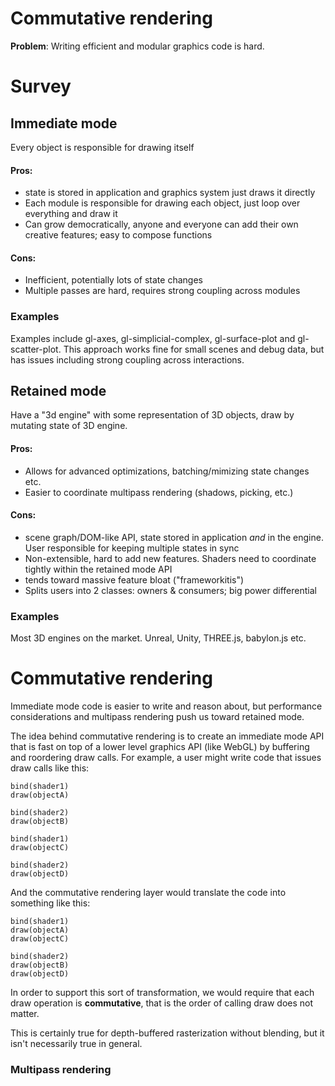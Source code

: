 Commutative rendering
=====================

**Problem**:  Writing efficient and modular graphics code is hard.

# Survey

## Immediate mode

Every object is responsible for drawing itself

#### Pros:

* state is stored in application and graphics system just draws it directly
* Each module is responsible for drawing each object, just loop over everything and draw it
* Can grow democratically, anyone and everyone can add their own creative features; easy to compose functions

#### Cons:

* Inefficient, potentially lots of state changes
* Multiple passes are hard, requires strong coupling across modules

### Examples

Examples include gl-axes, gl-simplicial-complex, gl-surface-plot and gl-scatter-plot.  This approach works fine for small scenes and debug data, but has issues including strong coupling across interactions.

## Retained mode

Have a "3d engine" with some representation of 3D objects, draw by mutating state of 3D engine.

#### Pros:

* Allows for advanced optimizations, batching/mimizing state changes etc.
* Easier to coordinate multipass rendering (shadows, picking, etc.)

#### Cons:

* scene graph/DOM-like API, state stored in application *and* in the engine.  User responsible for keeping multiple states in sync
* Non-extensible, hard to add new features.  Shaders need to coordinate tightly within the retained mode API
* tends toward massive feature bloat ("frameworkitis")
* Splits users into 2 classes: owners & consumers; big power differential

### Examples

Most 3D engines on the market.  Unreal, Unity, THREE.js, babylon.js etc.

# Commutative rendering

Immediate mode code is easier to write and reason about, but performance considerations and multipass rendering push us toward retained mode.

The idea behind commutative rendering is to create an immediate mode API that is fast on top of a lower level graphics API (like WebGL) by buffering and roordering draw calls.  For example, a user might write code that issues draw calls like this:

```
bind(shader1)
draw(objectA)

bind(shader2)
draw(objectB)

bind(shader1)
draw(objectC)

bind(shader2)
draw(objectD)
```

And the commutative rendering layer would translate the code into something like this:

```
bind(shader1)
draw(objectA)
draw(objectC)

bind(shader2)
draw(objectB)
draw(objectD)
```

In order to support this sort of transformation, we would require that each draw operation is **commutative**, that is the order of calling draw does not matter.

This is certainly true for depth-buffered rasterization without blending, but it isn't necessarily true in general.

### Multipass rendering


